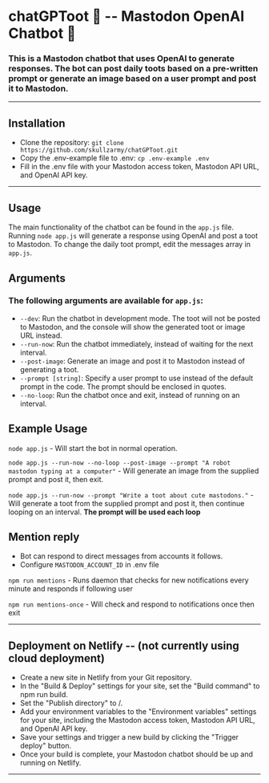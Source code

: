 # chatGPToot 🦣 -- Mastodon OpenAI Chatbot 🤖

### This is a Mastodon chatbot that uses OpenAI to generate responses. The bot can post daily toots based on a pre-written prompt or generate an image based on a user prompt and post it to Mastodon.

---

## Installation

-   Clone the repository: `git clone https://github.com/skullzarmy/chatGPToot.git`
-   Copy the .env-example file to .env: `cp .env-example .env`
-   Fill in the .env file with your Mastodon access token, Mastodon API URL, and OpenAI API key.

---

## Usage

The main functionality of the chatbot can be found in the `app.js` file. Running `node app.js` will generate a response using OpenAI and post a toot to Mastodon. To change the daily toot prompt, edit the messages array in `app.js`.

## Arguments

### The following arguments are available for `app.js`:

-   `--dev`: Run the chatbot in development mode. The toot will not be posted to Mastodon, and the console will show the generated toot or image URL instead.
-   `--run-now`: Run the chatbot immediately, instead of waiting for the next interval.
-   `--post-image`: Generate an image and post it to Mastodon instead of generating a toot.
-   `--prompt [string]`: Specify a user prompt to use instead of the default prompt in the code. The prompt should be enclosed in quotes.
-   `--no-loop`: Run the chatbot once and exit, instead of running on an interval.

## Example Usage

`node app.js` - Will start the bot in normal operation.

`node app.js --run-now --no-loop --post-image --prompt "A robot mastodon typing at a computer"` - Will generate an image from the supplied prompt and post it, then exit.

`node app.js --run-now --prompt "Write a toot about cute mastodons."` - Will generate a toot from the supplied prompt and post it, then continue looping on an interval. **The prompt will be used each loop**

## Mention reply

-   Bot can respond to direct messages from accounts it follows.
-   Configure `MASTODON_ACCOUNT_ID` in .env file

`npm run mentions` - Runs daemon that checks for new notifications every minute and responds if following user

`npm run mentions-once` - Will check and respond to notifications once then exit

---

## Deployment on Netlify -- (not currently using cloud deployment)

-   Create a new site in Netlify from your Git repository.
-   In the "Build & Deploy" settings for your site, set the "Build command" to npm run build.
-   Set the "Publish directory" to /.
-   Add your environment variables to the "Environment variables" settings for your site, including the Mastodon access token, Mastodon API URL, and OpenAI API key.
-   Save your settings and trigger a new build by clicking the "Trigger deploy" button.
-   Once your build is complete, your Mastodon chatbot should be up and running on Netlify.

---
